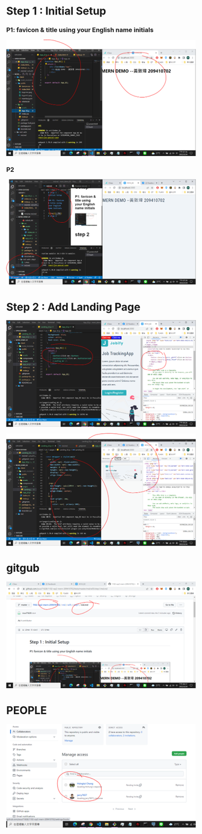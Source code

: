 # Step 1 : Initial Setup

### P1: favicon & title using your English name initials

![img](1.PNG)
### P2
![img](2.PNG)
# Step 2 : Add Landing Page 
![img](3.PNG)

![img](4.PNG)

# gitgub
![](5.PNG)
# PEOPLE
![](6.PNG)